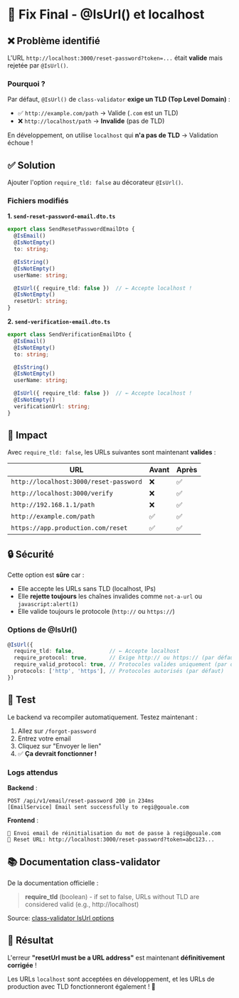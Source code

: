 # 🔧 Fix Final - @IsUrl() et localhost

## ❌ Problème identifié

L'URL `http://localhost:3000/reset-password?token=...` était **valide** mais rejetée par `@IsUrl()`.

### Pourquoi ?

Par défaut, `@IsUrl()` de `class-validator` **exige un TLD (Top Level Domain)** :
- ✅ `http://example.com/path` → Valide (`.com` est un TLD)
- ❌ `http://localhost/path` → **Invalide** (pas de TLD)

En développement, on utilise `localhost` qui **n'a pas de TLD** → Validation échoue !

## ✅ Solution

Ajouter l'option `require_tld: false` au décorateur `@IsUrl()`.

### Fichiers modifiés

**1. `send-reset-password-email.dto.ts`**

```typescript
export class SendResetPasswordEmailDto {
  @IsEmail()
  @IsNotEmpty()
  to: string;

  @IsString()
  @IsNotEmpty()
  userName: string;

  @IsUrl({ require_tld: false })  // ← Accepte localhost !
  @IsNotEmpty()
  resetUrl: string;
}
```

**2. `send-verification-email.dto.ts`**

```typescript
export class SendVerificationEmailDto {
  @IsEmail()
  @IsNotEmpty()
  to: string;

  @IsString()
  @IsNotEmpty()
  userName: string;

  @IsUrl({ require_tld: false })  // ← Accepte localhost !
  @IsNotEmpty()
  verificationUrl: string;
}
```

## 🎯 Impact

Avec `require_tld: false`, les URLs suivantes sont maintenant **valides** :

| URL | Avant | Après |
|-----|-------|-------|
| `http://localhost:3000/reset-password` | ❌ | ✅ |
| `http://localhost:3000/verify` | ❌ | ✅ |
| `http://192.168.1.1/path` | ❌ | ✅ |
| `http://example.com/path` | ✅ | ✅ |
| `https://app.production.com/reset` | ✅ | ✅ |

## 🔒 Sécurité

Cette option est **sûre** car :
- Elle accepte les URLs sans TLD (localhost, IPs)
- Elle **rejette toujours** les chaînes invalides comme `not-a-url` ou `javascript:alert(1)`
- Elle valide toujours le protocole (`http://` ou `https://`)

### Options de @IsUrl()

```typescript
@IsUrl({
  require_tld: false,           // ← Accepte localhost
  require_protocol: true,       // Exige http:// ou https:// (par défaut)
  require_valid_protocol: true, // Protocoles valides uniquement (par défaut)
  protocols: ['http', 'https'], // Protocoles autorisés (par défaut)
})
```

## 🧪 Test

Le backend va recompiler automatiquement. Testez maintenant :

1. Allez sur `/forgot-password`
2. Entrez votre email
3. Cliquez sur "Envoyer le lien"
4. ✅ **Ça devrait fonctionner !**

### Logs attendus

**Backend** :
```
POST /api/v1/email/reset-password 200 in 234ms
[EmailService] Email sent successfully to regi@gouale.com
```

**Frontend** :
```
📧 Envoi email de réinitialisation du mot de passe à regi@gouale.com
🔗 Reset URL: http://localhost:3000/reset-password?token=abc123...
```

## 📚 Documentation class-validator

De la documentation officielle :

> **require_tld** (boolean) - if set to false, URLs without TLD are considered valid (e.g., http://localhost)

Source: [class-validator IsUrl options](https://github.com/typestack/class-validator#validation-decorators)

## 🎉 Résultat

L'erreur **"resetUrl must be a URL address"** est maintenant **définitivement corrigée** ! 

Les URLs `localhost` sont acceptées en développement, et les URLs de production avec TLD fonctionneront également ! 🚀
